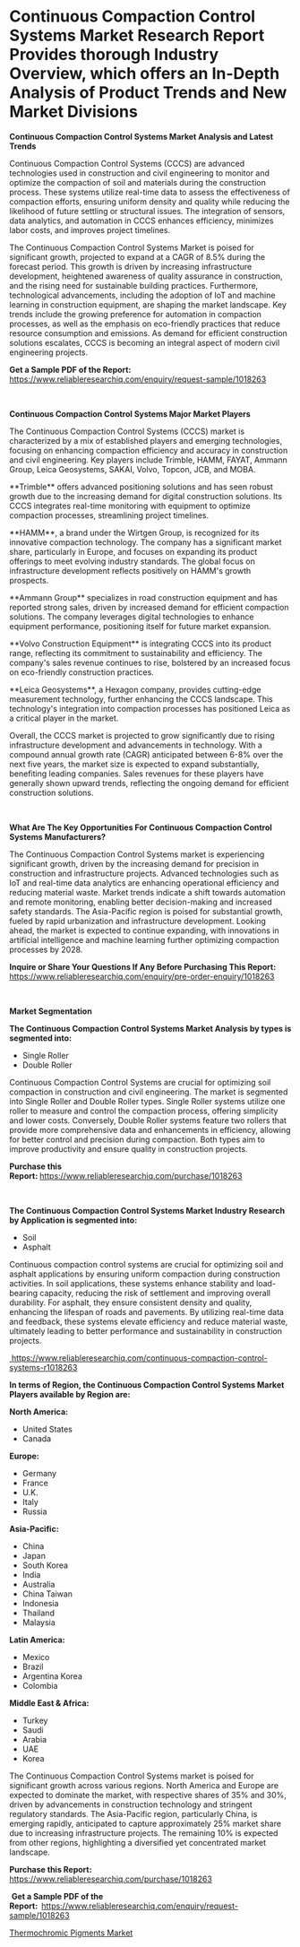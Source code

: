<p><h1>Continuous Compaction Control Systems Market Research Report Provides thorough Industry Overview, which offers an In-Depth Analysis of Product Trends and New Market Divisions</h1></p><p><strong>Continuous Compaction Control Systems Market Analysis and Latest Trends</strong></p>
<p><p>Continuous Compaction Control Systems (CCCS) are advanced technologies used in construction and civil engineering to monitor and optimize the compaction of soil and materials during the construction process. These systems utilize real-time data to assess the effectiveness of compaction efforts, ensuring uniform density and quality while reducing the likelihood of future settling or structural issues. The integration of sensors, data analytics, and automation in CCCS enhances efficiency, minimizes labor costs, and improves project timelines.</p><p>The Continuous Compaction Control Systems Market is poised for significant growth, projected to expand at a CAGR of 8.5% during the forecast period. This growth is driven by increasing infrastructure development, heightened awareness of quality assurance in construction, and the rising need for sustainable building practices. Furthermore, technological advancements, including the adoption of IoT and machine learning in construction equipment, are shaping the market landscape. Key trends include the growing preference for automation in compaction processes, as well as the emphasis on eco-friendly practices that reduce resource consumption and emissions. As demand for efficient construction solutions escalates, CCCS is becoming an integral aspect of modern civil engineering projects.</p></p>
<p><strong>Get a Sample PDF of the Report:&nbsp;</strong> <a href="https://www.reliableresearchiq.com/enquiry/request-sample/1018263?utm_campaign=2455&utm_medium=2&utm_source=Github&utm_content=ia&utm_term=21032025&utm_id=continuous-compaction-control-systems">https://www.reliableresearchiq.com/enquiry/request-sample/1018263</a></p>
<p>&nbsp;</p>
<p><strong>Continuous Compaction Control Systems Major Market Players</strong></p>
<p><p>The Continuous Compaction Control Systems (CCCS) market is characterized by a mix of established players and emerging technologies, focusing on enhancing compaction efficiency and accuracy in construction and civil engineering. Key players include Trimble, HAMM, FAYAT, Ammann Group, Leica Geosystems, SAKAI, Volvo, Topcon, JCB, and MOBA.</p><p>**Trimble** offers advanced positioning solutions and has seen robust growth due to the increasing demand for digital construction solutions. Its CCCS integrates real-time monitoring with equipment to optimize compaction processes, streamlining project timelines.</p><p>**HAMM**, a brand under the Wirtgen Group, is recognized for its innovative compaction technology. The company has a significant market share, particularly in Europe, and focuses on expanding its product offerings to meet evolving industry standards. The global focus on infrastructure development reflects positively on HAMM's growth prospects.</p><p>**Ammann Group** specializes in road construction equipment and has reported strong sales, driven by increased demand for efficient compaction solutions. The company leverages digital technologies to enhance equipment performance, positioning itself for future market expansion.</p><p>**Volvo Construction Equipment** is integrating CCCS into its product range, reflecting its commitment to sustainability and efficiency. The company's sales revenue continues to rise, bolstered by an increased focus on eco-friendly construction practices.</p><p>**Leica Geosystems**, a Hexagon company, provides cutting-edge measurement technology, further enhancing the CCCS landscape. This technology's integration into compaction processes has positioned Leica as a critical player in the market.</p><p>Overall, the CCCS market is projected to grow significantly due to rising infrastructure development and advancements in technology. With a compound annual growth rate (CAGR) anticipated between 6-8% over the next five years, the market size is expected to expand substantially, benefiting leading companies. Sales revenues for these players have generally shown upward trends, reflecting the ongoing demand for efficient construction solutions.</p></p>
<p>&nbsp;</p>
<p><strong>What Are The Key Opportunities For Continuous Compaction Control Systems Manufacturers?</strong></p>
<p><p>The Continuous Compaction Control Systems market is experiencing significant growth, driven by the increasing demand for precision in construction and infrastructure projects. Advanced technologies such as IoT and real-time data analytics are enhancing operational efficiency and reducing material waste. Market trends indicate a shift towards automation and remote monitoring, enabling better decision-making and increased safety standards. The Asia-Pacific region is poised for substantial growth, fueled by rapid urbanization and infrastructure development. Looking ahead, the market is expected to continue expanding, with innovations in artificial intelligence and machine learning further optimizing compaction processes by 2028.</p></p>
<p><strong>Inquire or Share Your Questions If Any Before Purchasing This Report:</strong> <a href="https://www.reliableresearchiq.com/enquiry/pre-order-enquiry/1018263?utm_campaign=2455&utm_medium=2&utm_source=Github&utm_content=ia&utm_term=21032025&utm_id=continuous-compaction-control-systems">https://www.reliableresearchiq.com/enquiry/pre-order-enquiry/1018263</a></p>
<p>&nbsp;</p>
<p><strong>Market Segmentation</strong></p>
<p><strong>The Continuous Compaction Control Systems Market Analysis by types is segmented into:</strong></p>
<p><ul><li>Single Roller</li><li>Double Roller</li></ul></p>
<p><p>Continuous Compaction Control Systems are crucial for optimizing soil compaction in construction and civil engineering. The market is segmented into Single Roller and Double Roller types. Single Roller systems utilize one roller to measure and control the compaction process, offering simplicity and lower costs. Conversely, Double Roller systems feature two rollers that provide more comprehensive data and enhancements in efficiency, allowing for better control and precision during compaction. Both types aim to improve productivity and ensure quality in construction projects.</p></p>
<p><strong>Purchase this Report:&nbsp;</strong><a href="https://www.reliableresearchiq.com/purchase/1018263?utm_campaign=2455&utm_medium=2&utm_source=Github&utm_content=ia&utm_term=21032025&utm_id=continuous-compaction-control-systems">https://www.reliableresearchiq.com/purchase/1018263</a></p>
<p>&nbsp;</p>
<p><strong>The Continuous Compaction Control Systems Market Industry Research by Application is segmented into:</strong></p>
<p><ul><li>Soil</li><li>Asphalt</li></ul></p>
<p><p>Continuous compaction control systems are crucial for optimizing soil and asphalt applications by ensuring uniform compaction during construction activities. In soil applications, these systems enhance stability and load-bearing capacity, reducing the risk of settlement and improving overall durability. For asphalt, they ensure consistent density and quality, enhancing the lifespan of roads and pavements. By utilizing real-time data and feedback, these systems elevate efficiency and reduce material waste, ultimately leading to better performance and sustainability in construction projects.</p></p>
<p><a href="https://www.reliableresearchiq.com/continuous-compaction-control-systems-r1018263?utm_campaign=2455&utm_medium=2&utm_source=Github&utm_content=ia&utm_term=21032025&utm_id=continuous-compaction-control-systems">&nbsp;https://www.reliableresearchiq.com/continuous-compaction-control-systems-r1018263</a></p>
<p><strong>In terms of Region, the Continuous Compaction Control Systems Market Players available by Region are:</strong></p>
<p>
    <p> <strong> North America: </strong>
        <ul>
            <li>United States</li>
            <li>Canada</li>
        </ul>
        </p> 
    <p> <strong> Europe: </strong>
        <ul>
            <li>Germany</li>
            <li>France</li>
            <li>U.K.</li>
            <li>Italy</li>
            <li>Russia</li>
        </ul>
        </p> 
    <p> <strong> Asia-Pacific: </strong>
        <ul>
            <li>China</li>
            <li>Japan</li>
            <li>South Korea</li>
            <li>India</li>
            <li>Australia</li>
            <li>China Taiwan</li>
            <li>Indonesia</li>
            <li>Thailand</li>
            <li>Malaysia</li>
        </ul>
        </p> 
    <p> <strong> Latin America: </strong>
        <ul>
            <li>Mexico</li>
            <li>Brazil</li>
            <li>Argentina Korea</li>
            <li>Colombia</li>
        </ul>
        </p> 
    <p> <strong> Middle East & Africa: </strong>
        <ul>
            <li>Turkey</li>
            <li>Saudi</li>
            <li>Arabia</li>
            <li>UAE</li>
            <li>Korea</li>
        </ul>
    </p>
    </p>
<p><p>The Continuous Compaction Control Systems market is poised for significant growth across various regions. North America and Europe are expected to dominate the market, with respective shares of 35% and 30%, driven by advancements in construction technology and stringent regulatory standards. The Asia-Pacific region, particularly China, is emerging rapidly, anticipated to capture approximately 25% market share due to increasing infrastructure projects. The remaining 10% is expected from other regions, highlighting a diversified yet concentrated market landscape.</p></p>
<p><strong>Purchase this Report: </strong><a href="https://www.reliableresearchiq.com/purchase/1018263?utm_campaign=2455&utm_medium=2&utm_source=Github&utm_content=ia&utm_term=21032025&utm_id=continuous-compaction-control-systems">https://www.reliableresearchiq.com/purchase/1018263</a></p>
<p>&nbsp;<strong>Get a Sample PDF of the Report:&nbsp;&nbsp;</strong><a href="https://www.reliableresearchiq.com/enquiry/request-sample/1018263?utm_campaign=2455&utm_medium=2&utm_source=Github&utm_content=ia&utm_term=21032025&utm_id=continuous-compaction-control-systems">https://www.reliableresearchiq.com/enquiry/request-sample/1018263</a></p>
<p><strong></strong></p>
<p><p><a href="https://github.com/alasmyayock/Market-Research-Report-List-1/blob/main/thermochromic-pigments-market.md?utm_campaign=2455&utm_medium=2&utm_source=Github&utm_content=ia&utm_term=21032025&utm_id=continuous-compaction-control-systems">Thermochromic Pigments Market</a></p></p>